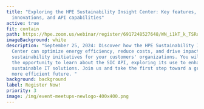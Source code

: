 ```yaml
---
title: "Exploring the HPE Sustainability Insight Center: Key features,
  innovations, and API capabilities"
active: true
fit: contain
path: https://hpe.zoom.us/webinar/register/6917248527648/WN_i1kT_k_TSRu7Z9oNU0pQkg
imageBackground: white
description: "September 25, 2024: Discover how the HPE Sustainability Insight
  Center can optimize energy efficiency, reduce costs, and drive impactful
  sustainability initiatives for your customers' organizations. You will have
  the opportunity to learn about the SIC API, exploring its use to enhance
  sustainable IT solutions. Join us and take the first step toward a greener,
  more efficient future. "
background: background
label: Register Now!
priority: 3
image: /img/event-meetups-newlogo-400x400.png
---
```

